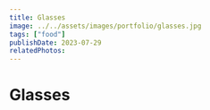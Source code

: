 ```yaml
---
title: Glasses
image: ../../assets/images/portfolio/glasses.jpg
tags: ["food"]
publishDate: 2023-07-29
relatedPhotos:
---
```

# Glasses
